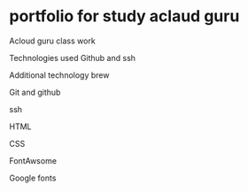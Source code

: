 # portfolio for study aclaud guru 
Acloud guru class work

Technologies used Github and ssh

Additional technology  brew

Git and github

ssh

HTML

CSS

FontAwsome

Google fonts


